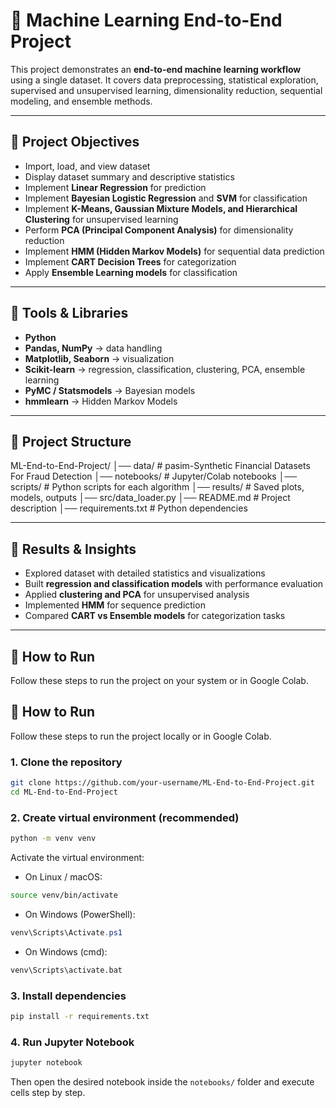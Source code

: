 # 📘 Machine Learning End-to-End Project  

This project demonstrates an **end-to-end machine learning workflow** using a single dataset. It covers data preprocessing, statistical exploration, supervised and unsupervised learning, dimensionality reduction, sequential modeling, and ensemble methods.  

---

## 🔹 Project Objectives  
- Import, load, and view dataset  
- Display dataset summary and descriptive statistics  
- Implement **Linear Regression** for prediction  
- Implement **Bayesian Logistic Regression** and **SVM** for classification  
- Implement **K-Means, Gaussian Mixture Models, and Hierarchical Clustering** for unsupervised learning  
- Perform **PCA (Principal Component Analysis)** for dimensionality reduction  
- Implement **HMM (Hidden Markov Models)** for sequential data prediction  
- Implement **CART Decision Trees** for categorization  
- Apply **Ensemble Learning models** for classification  

---

## 🔹 Tools & Libraries  
- **Python**  
- **Pandas, NumPy** → data handling  
- **Matplotlib, Seaborn** → visualization  
- **Scikit-learn** → regression, classification, clustering, PCA, ensemble learning  
- **PyMC / Statsmodels** → Bayesian models  
- **hmmlearn** → Hidden Markov Models  

---

## 🔹 Project Structure  
ML-End-to-End-Project/
│── data/ # pasim-Synthetic Financial Datasets For Fraud Detection
│── notebooks/ # Jupyter/Colab notebooks
│── scripts/ # Python scripts for each algorithm
│── results/ # Saved plots, models, outputs
│── src/data_loader.py
│── README.md # Project description
│── requirements.txt # Python dependencies


---

## 🔹 Results & Insights  
- Explored dataset with detailed statistics and visualizations  
- Built **regression and classification models** with performance evaluation  
- Applied **clustering and PCA** for unsupervised analysis  
- Implemented **HMM** for sequence prediction  
- Compared **CART vs Ensemble models** for categorization tasks  

---

## 🔹 How to Run  

Follow these steps to run the project on your system or in Google Colab.  

## 🔹 How to Run

Follow these steps to run the project locally or in Google Colab.

### 1. Clone the repository
```bash
git clone https://github.com/your-username/ML-End-to-End-Project.git
cd ML-End-to-End-Project
```

### 2. Create virtual environment (recommended)
```bash
python -m venv venv
```

Activate the virtual environment:

- On Linux / macOS:
```bash
source venv/bin/activate
```

- On Windows (PowerShell):
```powershell
venv\Scripts\Activate.ps1
```

- On Windows (cmd):
```bat
venv\Scripts\activate.bat
```

### 3. Install dependencies
```bash
pip install -r requirements.txt
```

### 4. Run Jupyter Notebook
```bash
jupyter notebook
```
Then open the desired notebook inside the `notebooks/` folder and execute cells step by step.

